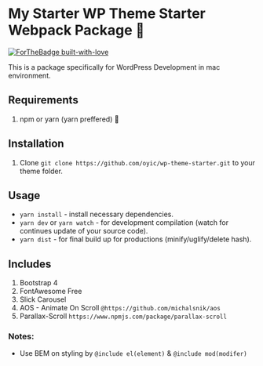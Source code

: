 # My Starter WP Theme Starter Webpack Package :metal:
[![ForTheBadge built-with-love](http://ForTheBadge.com/images/badges/built-with-love.svg)](https://GitHub.com/Naereen/)

This is a package specifically for WordPress Development in mac environment.

## Requirements
1. npm or yarn (yarn preffered) :metal:

## Installation
1.  Clone `git clone https://github.com/oyic/wp-theme-starter.git` to your theme folder.

## Usage
* `yarn install` - install necessary dependencies.
* `yarn dev` or `yarn watch` - for development compilation (watch for continues update of your source code).
* `yarn dist` - for final build up for productions (minify/uglify/delete hash).

## Includes

1. Bootstrap 4
2. FontAwesome Free
3. Slick Carousel
4. AOS - Animate On Scroll ```@https://github.com/michalsnik/aos```
5. Parallax-Scroll ```https://www.npmjs.com/package/parallax-scroll```

### Notes:
* Use BEM on styling by ```@include el(element)``` & ```@include mod(modifer)```


